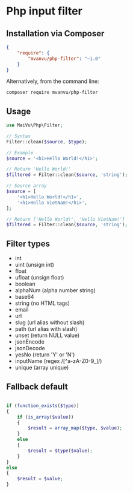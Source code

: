 # Php input filter

## Installation via Composer

```json
{
	"require": {
		"mvanvu/php-filter": "~1.0"
	}
}
```

Alternatively, from the command line:

```sh
composer require mvanvu/php-filter
```

## Usage

``` php
use MaiVu\Php\Filter;

// Syntax
Filter::clean($source, $type);

// Example
$source = '<h1>Hello World!</h1>';

// Return 'Hello World!'
$filtered = Filter::clean($source, 'string');

// Source array
$source = [
	'<h1>Hello World!</h1>',
	'<h1>Hello VietNam!</h1>',
];

// Return ['Hello World!', 'Hello VietNam!']
$filtered = Filter::clean($source, 'string');


```
## Filter types

* int
* uint (unsign int)
* float
* ufloat (unsign float)
* boolean
* alphaNum (alpha number string)
* base64
* string (no HTML tags)
* email
* url
* slug (url alias without slash)
* path (url alias with slash)
* unset (return NULL value)
* jsonEncode
* jsonDecode
* yesNo (return 'Y' or 'N')
* inputName (regex /[^a-zA-Z0-9_]/)
* unique (array unique)

## Fallback default

``` php

if (function_exists($type))
{
	if (is_array($value))
	{
		$result = array_map($type, $value);
	}
	else
	{
		$result = $type($value);
	}
}
else
{
	$result = $value;
}

```